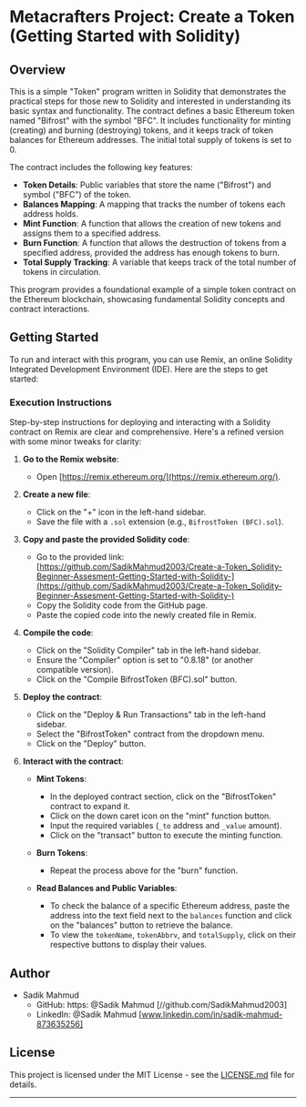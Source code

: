 # Metacrafters Project: Create a Token (Getting Started with Solidity)

## Overview

This is a simple "Token" program written in Solidity that demonstrates the practical steps for those new to Solidity and interested in understanding its basic syntax and functionality. The contract defines a basic Ethereum token named "Bifrost" with the symbol "BFC". It includes functionality for minting (creating) and burning (destroying) tokens, and it keeps track of token balances for Ethereum addresses. The initial total supply of tokens is set to 0.

The contract includes the following key features:

- **Token Details**: Public variables that store the name ("Bifrost") and symbol ("BFC") of the token.
- **Balances Mapping**: A mapping that tracks the number of tokens each address holds.
- **Mint Function**: A function that allows the creation of new tokens and assigns them to a specified address.
- **Burn Function**: A function that allows the destruction of tokens from a specified address, provided the address has enough tokens to burn.
- **Total Supply Tracking**: A variable that keeps track of the total number of tokens in circulation.

This program provides a foundational example of a simple token contract on the Ethereum blockchain, showcasing fundamental Solidity concepts and contract interactions.

## Getting Started

To run and interact with this program, you can use Remix, an online Solidity Integrated Development Environment (IDE). Here are the steps to get started:

### Execution Instructions
Step-by-step instructions for deploying and interacting with a Solidity contract on Remix are clear and comprehensive. Here's a refined version with some minor tweaks for clarity:

1. **Go to the Remix website**:
   - Open [https://remix.ethereum.org/](https://remix.ethereum.org/).

2. **Create a new file**:
   - Click on the "+" icon in the left-hand sidebar.
   - Save the file with a `.sol` extension (e.g., `BifrostToken (BFC).sol`).

3. **Copy and paste the provided Solidity code**:
   - Go to the provided link: [https://github.com/SadikMahmud2003/Create-a-Token_Solidity-Beginner-Assesment-Getting-Started-with-Solidity-](https://github.com/SadikMahmud2003/Create-a-Token_Solidity-Beginner-Assesment-Getting-Started-with-Solidity-)
   - Copy the Solidity code from the GitHub page.
   - Paste the copied code into the newly created file in Remix.

4. **Compile the code**:
   - Click on the "Solidity Compiler" tab in the left-hand sidebar.
   - Ensure the "Compiler" option is set to "0.8.18" (or another compatible version).
   - Click on the "Compile BifrostToken (BFC).sol" button.

5. **Deploy the contract**:
   - Click on the "Deploy & Run Transactions" tab in the left-hand sidebar.
   - Select the "BifrostToken" contract from the dropdown menu.
   - Click on the "Deploy" button.

6. **Interact with the contract**:
   - **Mint Tokens**:
     - In the deployed contract section, click on the "BifrostToken" contract to expand it.
     - Click on the down caret icon on the "mint" function button.
     - Input the required variables (`_to` address and `_value` amount).
     - Click on the "transact" button to execute the minting function.

   - **Burn Tokens**:
     - Repeat the process above for the "burn" function.

   - **Read Balances and Public Variables**:
     - To check the balance of a specific Ethereum address, paste the address into the text field next to the `balances` function and click on the "balances" button to retrieve the balance.
     - To view the `tokenName`, `tokenAbbrv`, and `totalSupply`, click on their respective buttons to display their values.
   

## Author

- Sadik Mahmud
  - GitHub: https: @Sadik Mahmud [//github.com/SadikMahmud2003]
  - LinkedIn: @Sadik Mahmud [www.linkedin.com/in/sadik-mahmud-873635256]

## License

This project is licensed under the MIT License - see the [LICENSE.md](LICENSE.md) file for details.

---

